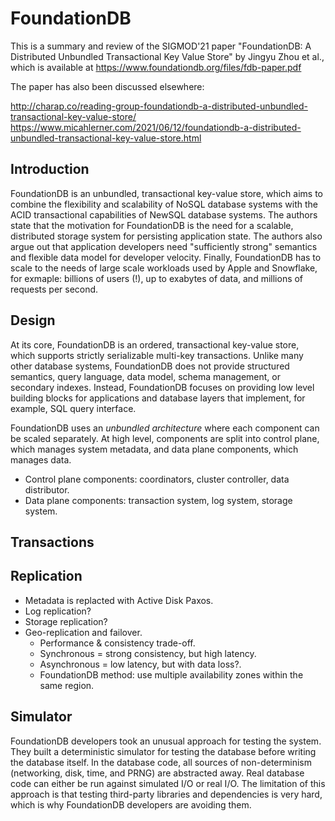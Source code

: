 # FoundationDB

This is a summary and review of the SIGMOD'21 paper "FoundationDB: A Distributed Unbundled Transactional Key Value Store" by Jingyu Zhou et al., which is available at https://www.foundationdb.org/files/fdb-paper.pdf

The paper has also been discussed elsewhere:

http://charap.co/reading-group-foundationdb-a-distributed-unbundled-transactional-key-value-store/
https://www.micahlerner.com/2021/06/12/foundationdb-a-distributed-unbundled-transactional-key-value-store.html

## Introduction

FoundationDB is an unbundled, transactional key-value store, which aims to combine the flexibility and scalability of NoSQL database systems with the ACID transactional capabilities of NewSQL database systems. The authors state that the motivation for FoundationDB is the need for a scalable, distributed storage system for persisting application state. The authors also argue out that application developers need "sufficiently strong" semantics and flexible data model for developer velocity. Finally, FoundationDB has to scale to the needs of large scale workloads used by Apple and Snowflake, for exmaple: billions of users (!), up to exabytes of data, and millions of requests per second.

## Design

At its core, FoundationDB is an ordered, transactional key-value store, which supports strictly serializable multi-key transactions. Unlike many other database systems, FoundationDB does not provide structured semantics, query language, data model, schema management, or secondary indexes. Instead, FoundationDB focuses on providing low level building blocks for applications and database layers that implement, for example, SQL query interface.

FoundationDB uses an _unbundled architecture_ where each component can be scaled separately.
At high level, components are split into control plane, which manages system metadata, and data plane components, which manages data.

  * Control plane components: coordinators, cluster controller, data distributor.
  * Data plane components: transaction system, log system, storage system.

## Transactions

## Replication

* Metadata is replacted with Active Disk Paxos.
* Log replication?
* Storage replication?
* Geo-replication and failover.
  * Performance & consistency trade-off.
  * Synchronous = strong consistency, but high latency.
  * Asynchronous = low latency, but with data loss?.
  * FoundationDB method: use multiple availability zones within the same region.

## Simulator

FoundationDB developers took an unusual approach for testing the system.
They built a deterministic simulator for testing the database before writing the database itself.
In the database code, all sources of non-determinism (networking, disk, time, and PRNG) are abstracted away.
Real database code can either be run against simulated I/O or real I/O.
The limitation of this approach is that testing third-party libraries and dependencies is very hard, which is why FoundationDB developers are avoiding them.
